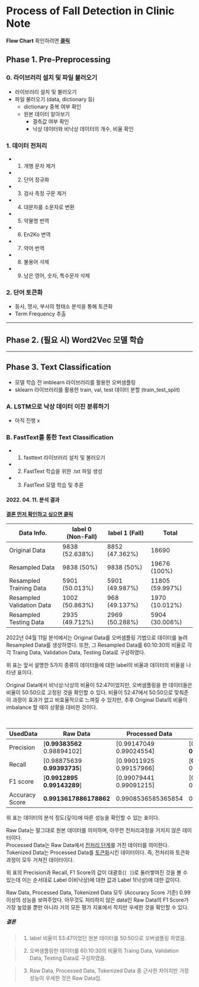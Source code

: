 # Process of Fall Detection in Clinic Note

**Flow Chart** 확인하려면 [**클릭**](https://oneonlee.github.io/Note-Finder/docs/etc/flow.html)

## Phase 1. Pre-Preprocessing

### 0. 라이브러리 설치 및 파일 불러오기

- 라이브러리 설치 및 불러오기
- 파일 불러오기 (data, dictionary 등)
  - dictionary 중복 여부 확인
  - 원본 데이터 알아보기
    - 결측값 여부 확인
    - 낙상 데이터와 비낙상 데이터의 개수, 비율 확인

### 1. 데이터 전처리

- 1. 개행 문자 제거
- 2. 단어 정규화
- 3. 검사 측정 구문 제거
- 4. 대문자를 소문자로 변환
- 5. 약물명 번역
- 6. En2Ko 번역
- 7. 약어 번역
- 8. 불용어 삭제
- 9. 남은 영어, 숫자, 특수문자 삭제

### 2. 단어 토큰화

- 동사, 명사, 부사의 형태소 분석을 통해 토큰화
- Term Frequency 추출

---

## Phase 2. (필요 시) Word2Vec 모델 학습

---

## Phase 3. Text Classification

- 모델 학습 전 imblearn 라이브러리를 활용한 오버샘플링
- sklearn 라이브러리를 활용한 train, val, test 데이터 분할 (train_test_split)

### A. LSTM으로 낙상 데이터 이진 분류하기

- 아직 진행 x

### B. FastText를 통한 Text Classification

- 1. fasttext 라이브러리 설치 및 불러오기
- 2. FastText 학습을 위한 .txt 파일 생성
- 3. FastText 모델 학습 및 추론

#### 2022. 04. 11. 분석 결과

**[결론 먼저 확인하고 싶으면 클릭](#결론)**

| Data Info.                | label 0 (Non-Fall) | label 1 (Fall) | Total           |
| ------------------------- | ------------------ | -------------- | --------------- |
| Original Data             | 9838 (52.638%)     | 8852 (47.362%) | 18690           |
| Resampled Data            | 9838 (50%)         | 9838 (50%)     | 19676 (100%)    |
| Resampled Training Data   | 5901 (50.013%)     | 5901 (49.987%) | 11805 (59.997%) |
| Resampled Validation Data | 1002 (50.863%)     | 968 (49.137%)  | 1970 (10.012%)  |
| Resampled Testing Data    | 2935 (49.712%)     | 2969 (50.288%) | 5904 (30.006%)  |

2022년 04월 11일 분석에서는 Original Data를 오버샘플링 기법으로 데이터를 늘려 Resampled Data를 생성하였다. 또한, 그 Resampled Data를 60:10:30의 비율로 각각 Traing Data, Validation Data, Testing Data로 구성하였다.

위 표는 앞서 설명한 5가지 종류의 데이터들에 대한 label의 비율과 데이터의 비율을 나타낸 표이다.

Original Data에서 비낙상:낙상의 비율이 52:47이었지만, 오버샘플링을 한 데이터들은 비율이 50:50으로 고정된 것을 확인할 수 있다. 비율이 52:47에서 50:50으로 맞춰준 이 과정이 효과가 없고 비효율적으로 느껴질 수 있지만, 추후 Original Data의 비율이 imbalance 할 때의 상황을 대비한 것이다.

<br>

| UsedData       | Raw Data                    | Processed Data          | Tokenized Data              |
| -------------- | --------------------------- | ----------------------- | --------------------------- |
| Precision      | [**0.99383562** 0.98894102] | [0.99147049 0.99024554] | [0.99046646 **0.99123694**] |
| Recall         | [0.98875639 **0.99393735**] | [0.99011925 0.99157966] | [**0.9911414** 0.99056922]  |
| F1 score       | [**0.9912895 0.99143289**]  | [0.99079441 0.99091215] | [0.99080381 0.99090296]     |
| Accuracy Score | **0.9913617886178862**      | 0.9908536585365854      | 0.9908536585365854          |

위 표는 데이터의 분석 정도(깊이)에 따른 성능을 확인할 수 있는 표이다.

Raw Data는 말그대로 원본 데이터를 의미하며, 아무런 전처리과정을 거치지 않은 데이터이다. <br>
Processed Data는 Raw Data에서 [전처리 단계](#1-데이터-전처리)를 거친 데이터를 의미한다. <br>
Tokenized Data는 Processed Data를 [토큰화](#2-단어-토큰화)시킨 데이터이다. 즉, 전처리와 토큰화 과정이 모두 거쳐진 데이터이다.

위 표의 Precision과 Recall, F1 Score의 값이 대괄호(`[ ]`)로 둘러쌓여진 것을 볼 수 있는데 이는 순서대로 Label 0(비낙상)에 대한 값과 Label 1(낙상)에 대한 값이다.

Raw Data, Processed Data, Tokenized Data 모두 (Accuracy Score 기준) 0.99이상의 성능을 보여주었다. 아무것도 처리하지 않은 data인 Raw Data의 F1 Score가 가장 높았을 뿐만 아니라 거의 모든 평가 지표에서 작지만 우세한 것을 확인할 수 있다.

##### 결론

> 1. label 비율이 53:47이었던 원본 데이터를 50:50으로 오버샘플링 하였음.

> 2. 오버샘플링한 데이터를 60:10:30의 비율의 Traing Data, Validation Data, Testing Data로 구성하였음.

> 3. Raw Data, Processed Data, Tokenized Data 중 근사한 차이지만 가장 성능이 우세한 것은 Raw Data임.
